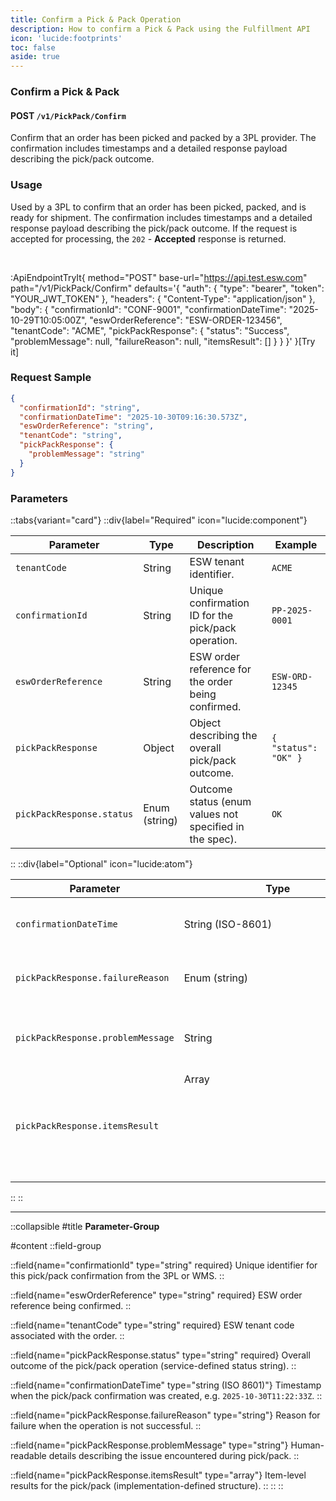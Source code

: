 ```yaml
---
title: Confirm a Pick & Pack Operation
description: How to confirm a Pick & Pack using the Fulfillment API
icon: 'lucide:footprints'
toc: false
aside: true
---
```


### Confirm a Pick & Pack

#### <span class="inline-block px-2 py-0.5 rounded bg-green-100 text-green-700 text-lg font-semibold font-mono font-bold">POST</span> `/v1/PickPack/Confirm`

Confirm that an order has been picked and packed by a 3PL provider. The confirmation includes timestamps and a detailed response payload describing the pick/pack outcome.

### Usage

Used by a 3PL to confirm that an order has been picked, packed, and is ready for shipment. The confirmation includes timestamps and a detailed response payload describing the pick/pack outcome. If the request is accepted for processing, the `202` - **Accepted** response is returned.

<br>

:ApiEndpointTryIt{
  method="POST"
  base-url="https://api.test.esw.com"
  path="/v1/PickPack/Confirm"
  defaults='{
    "auth": { "type": "bearer", "token": "YOUR_JWT_TOKEN" },
    "headers": { "Content-Type": "application/json" },
    "body": {
      "confirmationId": "CONF-9001",
      "confirmationDateTime": "2025-10-29T10:05:00Z",
      "eswOrderReference": "ESW-ORDER-123456",
      "tenantCode": "ACME",
      "pickPackResponse": {
        "status": "Success",
        "problemMessage": null,
        "failureReason": null,
        "itemsResult": []
      }
    }
  }'
}[Try it]


### Request Sample

```json [Request Sample] height=150 collapse
{
  "confirmationId": "string",
  "confirmationDateTime": "2025-10-30T09:16:30.573Z",
  "eswOrderReference": "string",
  "tenantCode": "string",
  "pickPackResponse": {
    "problemMessage": "string"
  }
}
```	



### Parameters  

::tabs{variant="card"}
  ::div{label="Required" icon="lucide:component"}

  | Parameter                           | Type               | Description                                                                  | Example               |
  |-------------------------------------|--------------------|------------------------------------------------------------------------------|-----------------------|
  | `tenantCode`                        | String             | ESW tenant identifier.                                                       | `ACME`                |
  | `confirmationId`                    | String             | Unique confirmation ID for the pick/pack operation.                          | `PP-2025-0001`        |
  | `eswOrderReference`                 | String             | ESW order reference for the order being confirmed.                           | `ESW-ORD-12345`       |
  | `pickPackResponse`                  | Object             | Object describing the overall pick/pack outcome.                             | `{ "status": "OK" }`  |
  | `pickPackResponse.status`           | Enum (string)      | Outcome status (enum values not specified in the spec).                      | `OK`                  |
  ::
  ::div{label="Optional" icon="lucide:atom"}

  | Parameter                           | Type               | Description                                                                  | Example                      |
  |-------------------------------------|--------------------|------------------------------------------------------------------------------|------------------------------|
  | `confirmationDateTime`              | String (ISO-8601)  | Timestamp when the confirmation was created.                                 | `2025-10-30T09:15:00Z`       |
  | `pickPackResponse.failureReason`    | Enum (string)      | Failure reason code (enum not specified in the spec).                        | `OUT_OF_STOCK`               |
  | `pickPackResponse.problemMessage`   | String             | Human-readable explanation of the failure/problem.                           | `Item ABC not found in bin.` |
  | `pickPackResponse.itemsResult`      | Array<object>      | Line-level results for items (shape not specified in the spec).              | `[...]`                      |
  ::
::

---

::collapsible
#title
**Parameter-Group**

#content
::field-group

  ::field{name="confirmationId" type="string" required}
  Unique identifier for this pick/pack confirmation from the 3PL or WMS.
  ::

  ::field{name="eswOrderReference" type="string" required}
  ESW order reference being confirmed.
  ::

  ::field{name="tenantCode" type="string" required}
  ESW tenant code associated with the order.
  ::

  ::field{name="pickPackResponse.status" type="string" required}
  Overall outcome of the pick/pack operation (service-defined status string).
  ::

  ::field{name="confirmationDateTime" type="string (ISO 8601)"}
  Timestamp when the pick/pack confirmation was created, e.g. `2025-10-30T11:22:33Z`.
  ::

  ::field{name="pickPackResponse.failureReason" type="string"}
  Reason for failure when the operation is not successful.
  ::

  ::field{name="pickPackResponse.problemMessage" type="string"}
  Human-readable details describing the issue encountered during pick/pack.
  ::

  ::field{name="pickPackResponse.itemsResult" type="array"}
  Item-level results for the pick/pack (implementation-defined structure).
  ::
::
::